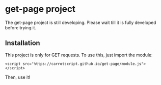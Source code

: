 # get-page project

The get-page project is still developing. Please wait till it is fully developed before trying it.

## Installation

This project is only for GET requests. To use this, just import the module:

```
<script src="https://carrotscript.github.io/get-page/module.js"></script>
```

Then, use it!
